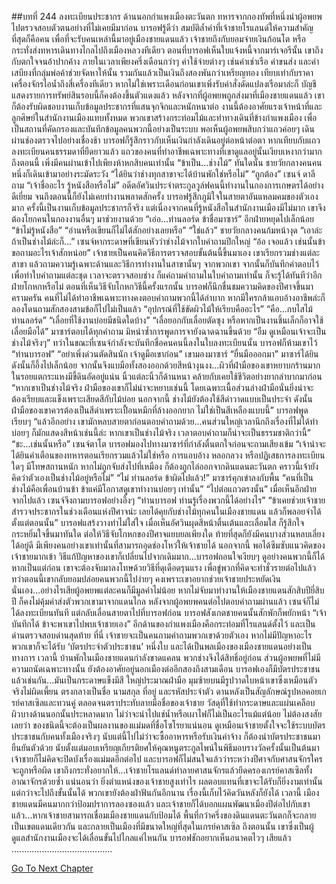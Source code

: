 ##บทที่ 244 ลงทะเบียนประชากร
ด้านนอกกำแพงเมืองตะวันตก ทหารจากกองทัพที่หนึ่งนำผู้อพยพไปตรวจสอบตัวตนอย่างที่ไม่เคยมีมาก่อน
บารอฟรู้ดีว่า สมบัติล้ำค่าที่เจ้าชายโรแลนด์ให้ความสำคัญที่สุดก็คือคน เพื่อที่จะรับคนเหล่านี้มาอยู่เมืองชายแดนแล้ว เจ้าชายถึงกับยอมจ่ายเงินก้อนโต หรือกระทั่งส่งทหารเดินทางไกลไปถึงเมืองหลวงทีเดียว ตอนที่บารอฟเห็นใบแจ้งหนี้จากมาร์เจอรีนั้น เขาถึงกับตกใจจนอ้าปากค้าง
ภายในเวลาเพียงครึ่งเดือนกว่าๆ ค่าใช้จ่ายต่างๆ เช่นค่าเช่าเรือ ค่าขนส่ง และค่าเสบียงที่กลุ่มพ่อค้าช่วยจัดหาให้นั้น รวมกันแล้วเป็นเงินถึงสองพันกว่าเหรียญทอง เทียบเท่ากับราคาเครื่องจักรไอน้ำถึงสี่เครื่องทีเดียว หากไม่ใช่เพราะเดือนก่อนเขาเพิ่งรับค่าสั่งดัดแปลงเรือมาล่ะก็ บัญชีแสดงรายการทรัพย์สินรอบนี้ก็คงต้องขึ้นตัวแดงแล้ว
หลังจากที่ผู้อพยพถูกส่งมาที่เมืองชายแดนแล้ว เขาก็ต้องรับผิดชอบงานเก็บข้อมูลประชากรที่แสนจุกจิกและหนักหนาต่อ งานนี้ต้องอาศัยแรงเจ้าหน้าที่และลูกศิษย์ในสำนักงานเมืองแทบทั้งหมด พวกเขาสร้างกระท่อมไม้และทำทางเดินที่ข้างกำแพงเมือง เพื่อเป็นสถานที่คัดกรองและบันทึกข้อมูลคนพวกนี้อย่างเป็นระบบ พอเห็นผู้อพยพสิบกว่าแถวค่อยๆ เดินผ่านช่องตรวจไปอย่างเชื่องช้า บารอฟก็รู้สึกราวกับเห็นเงินกำลังเดินอยู่ต่อหน้าต่อตา
หากเทียบกับแถวลงทะเบียนคนธรรมดาที่ยืดยาวแล้ว แถวของคนที่ทำอาชีพเฉพาะทางที่เขาดูแลอยู่นั้นเงียบเหงากว่ามาก ถึงตอนนี้ เพิ่งมีคนผ่านเข้าไปเพียงห้าหกสิบคนเท่านั้น
“ข้าเป็น...ช่างไม้” ทันใดนั้น ชายวัยกลางคนคนหนึ่งก็เดินเข้ามาอย่างระมัดระวัง “ได้ยินว่าช่างทุกสาขาจะได้บ้านพักใช่หรือไม่”
“ถูกต้อง” เซนจ์ ดาลีถาม “เจ้าชื่ออะไร รู้หนังสือหรือไม่”
อดีตอัศวินประจำตระกูลวูล์ฟคนนี้ทำงานในกองการเกษตรได้อย่างดีเยี่ยม จนถึงตอนนี้ก็ยังไม่เคยทำงานพลาดสักครั้ง บารอฟรู้สึกภูมิใจในสายตาอันแหลมคมของตัวเองมาก ครั้งนี้เป็นงานเก็บข้อมูลประชากรก็จริง แต่เนื่องจากคนที่รู้หนังสือในสำนักงานเมืองมีไม่มาก เขาจึงต้องโยกคนในกองงานอื่นๆ มาช่วยงานด้วย
“เอ่อ...ท่านลอร์ด ข้าชื่อมาซาร์” อีกฝ่ายหยุดไปเล็กน้อย “ข้าไม่รู้หนังสือ”
“อ่านหรือเขียนก็ไม่ได้สักอย่างเลยหรือ”
“ใช่แล้ว” ชายวัยกลางคนก้มหน้างุด
“เอาล่ะ ถ้าเป็นช่างไม้ล่ะก็...” เซนจ์หากระดาษที่เขียนหัวว่าช่างไม้จากใบคำถามปึกใหญ่ “อ้อ เจอแล้ว เช่นนั้นข้าขอถามอะไรเจ้าสักหน่อย”
เจ้าชายเป็นคนคิดวิธีการตรวจสอบขั้นต้นนี้ขึ้นมาเอง เขาเรียกรวมช่างแต่ละสาขา แล้วถามความรู้เฉพาะด้านและวิธีการทำงานในสาขานั้นๆ จากพวกเขา จากนั้นก็บันทึกคำตอบไว้เพื่อทำใบคำถามแต่ละชุด เวลาจะตรวจสอบช่าง ก็แค่ถามคำถามในใบคำถามเท่านั้น ก็จะรู้ได้ทันทีว่าอีกฝ่ายโกหกหรือไม่ ตอนที่เห็นวิธีจับโกหกวิธีนี้ครั้งแรกนั้น บารอฟก็นึกชื่นชมความคิดของปีศาจขึ้นมาครามครัน คนที่ไม่ได้ทำอาชีพเฉพาะทางคงตอบคำถามพวกนี้ได้ลำบาก หากมีใครกล้าแอบอ้างอาชีพล่ะก็ ลองโดนถามสักสองสามข้อก็ไปไม่เป็นแล้ว
“อุปกรณ์ที่ใช้ขัดผิวไม้ให้เรียบคืออะไร”
“คือ...กบไสไม้ ท่านลอร์ด”
“เลื่อยที่ใช้งานบ่อยมีชนิดใดบ้าง”
“เลื่อยอกกับเลื่อยตัดซุง หรือหากเป็นงานชิ้นเล็กก็อาจใช้เลื่อยมือได้”
มาซาร์ตอบได้ทุกคำถาม มิหนำซ้ำการพูดการจายังฉาดฉานขึ้นด้วย
“อืม ดูเหมือนเจ้าจะเป็นช่างไม้จริงๆ” ทว่าในขณะที่เซนจ์กำลังจะบันทึกชื่อคนคนนี้ลงในใบลงทะเบียนนั้น บารอฟก็ห้ามเขาไว้
“ท่านบารอฟ”
“อย่าเพิ่งด่วนตัดสินนัก เจ้าดูมือเขาก่อน” เขามองมาซาร์ “ยื่นมือออกมา”
มาซาร์ได้ยินดังนั้นก็อึ้งไปเล็กน้อย จากนั้นจึงแบมือทั้งสองออกด้วยสีหน้างุนงง...ผิวที่ฝ่ามือของเขาหยาบกร้านมาก ในรอยแตกระแหงมีขี้ดินอัดอยู่แน่น นิ้วแต่ละนิ้วก็ด้านหนา คล้ายกับเคยใช้ชีวิตอย่างยากลำบากมาก่อน
“หากเขาเป็นช่างไม้จริง ฝ่ามือของเขาก็ไม่น่าจะหยาบเช่นนี้ โดยเฉพาะเนื้อส่วนล่างฝ่ามือนั่นยิ่งน่าจะต้องเรียบและแข็งเพราะเสียดสีกับไม้บ่อย นอกจากนี้ ช่างไม้ยังต้องใช้สีดำวาดแบบเป็นประจำ ดังนั้นฝ่ามือของเขาควรต้องเป็นสีดำเพราะเปื้อนหมึกที่ล้างออกยาก ไม่ใช่เป็นสีเหลืองแบบนี้” บารอฟพูดเรียบๆ “แล้วอีกอย่าง เขามักหลบสายตาก่อนตอบคำถามด้วย...คนส่วนใหญ่เวลานึกถึงเรื่องที่ไม่ได้ทำบ่อยๆ ก็มักแสดงสีหน้าเช่นนี้ล่ะ หากเขาเป็นช่างไม้จริง เวลาตอบคำถามก็น่าจะเป็นธรรมชาติกว่านี้”
“ชะ...เช่นนั้นหรือ” เซนจ์ตาโต
บารอฟมองไปทางมาซาร์ที่กำลังตื่นตกใจก่อนจะถามเสียงเข้ม “เจ้าน่าจะได้ยินคำเตือนของทหารตอนเรียกรวมแล้วไม่ใช่หรือ การแอบอ้าง หลอกลวง หรือปฏิเสธการลงทะเบียนใดๆ มีโทษสถานหนัก หากไม่ถูกจับส่งไปที่เหมือง ก็ต้องถูกไล่ออกจากดินแดนตะวันตก คราวนี้เจ้ายังคิดว่าตัวเองเป็นช่างไม้อยู่หรือไม่”
“ไม่ ท่านลอร์ด ข้าผิดไปแล้ว!” มาซาร์คุกเข่าลงกับพื้น “คนที่เป็นช่างไม้คือเพื่อนบ้านข้า ข้าแค่มีโอกาสดูเขาทำงานบ่อยๆ เท่านั้น”
“ไปต่อแถวตรงนั้น”
เมื่อเห็นอีกฝ่ายจากไปแล้ว เซนจ์จึงถามบารอฟอย่างอึ้งๆ “ท่านบารอฟ ท่านรู้เรื่องพวกนี้ได้อย่างไร”
“ข้าเคยช่วยเจ้าชายสำรวจประชากรในช่วงเดือนแห่งปีศาจน่ะ เลยได้คุยกับช่างไม้ทุกคนในเมืองชายแดน แล้วก็พลอยจำได้ตั้งแต่ตอนนั้น” บารอฟแสร้งวางท่าไม่ใส่ใจ เมื่อเห็นอัศวินผุดสีหน้าตื่นเต้นและเลื่อมใส ก็รู้สึกใจกระหยิ่มใจขึ้นมาทันใด
ต่อให้วิธีจับโกหกของปีศาจแยบยลเพียงใด ท้ายที่สุดก็ยังมีคนบางส่วนหลบเลี่ยงได้อยู่ดี มีเพียงคนอย่างเขาเท่านั้นที่สามารถอุดช่องโหว่ให้เจ้าชายได้
นอกจากนี้ พอได้ซึมซับแนวคิดของเจ้าชายมากเข้า วิธีแก้ปัญหาของเขาก็เปลี่ยนไปจากเดิมมาก...บารอฟถอนใจเงียบๆ ดูอย่างคนพวกนี้ก็ได้ หากเป็นแต่ก่อน เขาจะต้องจับมาลงโทษด้วยวิธีที่ดุเดือดรุนแรง เพื่อขู่พวกที่คิดจะทำชั่วรายต่อไปแล้ว ทว่าตอนนี้เขากลับยอมปล่อยคนพวกนี้ไปง่ายๆ คงเพราะเขาอยากช่วยเจ้าชายประหยัดเงินนั่นเอง...อย่างไรเสียผู้อพยพแต่ละคนก็มีมูลค่าไม่น้อย หากไม่จับมาทำงานให้เมืองชายแดนสักสิบปียี่สิบปี ก็คงไม่คุ้มค่าส่งตัวพวกเขามาจากแดนไกล
หลังจากผู้อพยพคนต่อไปตอบคำถามผ่านแล้ว เซนจ์ก็ไม่ได้ลงทะเบียนทันที แต่กลับเลื่อนสายตาไปที่บารอฟก่อน
บารอฟสังเกตชายคนนั้นสักพักก็พยักหน้า “เจ้าบันทึกได้ ข้าจะพาเขาไปพบเจ้าชายเอง”
อีกด้านของกำแพงเมืองคือกระท่อมที่โรแลนด์ตั้งไว้ และเป็นด่านตรวจสอบด่านสุดท้าย
ที่นี่ เจ้าชายจะเป็นคนถามคำถามพวกเขาด้วยตัวเอง หากไม่มีปัญหาอะไร พวกเขาก็จะได้รับ ‘บัตรประจำตัวประชาชน’ หนึ่งใบ และได้เป็นพลเมืองของเมืองชายแดนอย่างเป็นทางการ เวลานี้ บ้านพักในเมืองชายแดนกำลังขาดแคลน พวกช่างจึงได้สิทธิ์อยู่ก่อน ส่วนผู้อพยพที่ไม่มีความถนัดเฉพาะทางนั้น ยังต้องอาศัยอยู่นอกเมืองต่ออีกสองถึงสามเดือน
บารอฟเองก็มีบัตรประชาชนแล้วเช่นกัน...มันเป็นกระดาษแข็งมีสี ใหญ่ประมาณฝ่ามือ มุมซ้ายบนมีรูปวาดใบหน้าเขาซึ่งเหมือนตัวจริงไม่ผิดเพี้ยน ตรงกลางเป็นชื่อ นามสกุล ที่อยู่ และรหัสประจำตัว ดานหลังเป็นสัญลักษณ์รูปหอคอยเกรย์คาสเซิลและทวนคู่ ตลอดจนตราประทับลายมือชื่อของเจ้าชาย วัสดุที่ใช้ทำกระดาษและแผ่นเคลือบผิวบางด้านนอกนั้นประหลาดมาก ไม่ว่าจะนำไปแช่น้ำหรือเผาไฟก็ไม่เป็นอะไรแม้แต่น้อย
ไม่ต้องสงสัยเลยว่า ของชนิดนี้จะต้องเป็นผลงานของแม่มดที่ชื่อโซโรยาแน่นอน ดูเหมือนเจ้าชายตั้งใจจะใช้ระบบบัตรประชาชนกับคนทั้งเมืองจริงๆ นับแต่นี้ไปไม่ว่าจะซื้ออาหารหรือรับเงินค่าจ้าง ก็ต้องนำบัตรประชาชนมายืนยันตัวด้วย
นับตั้งแต่มอบเหรียญเกียรติยศให้คุณหนูตระกูลไพน์ในพิธีมอบรางวัลครั้งนั้นเป็นต้นมา เจ้าชายก็ไม่คิดจะปิดบังเรื่องแม่มดอีกต่อไป และบารอฟก็ไม่สนใจแล้วว่าระหว่างปีศาจกับศาสนจักรใครจะถูกหรือผิด เขาถึงกระทั่งอยากให้...เจ้าชายโรแลนด์ทำลายศาสนจักรแล้วยึดครองเกรย์คาสเซิลทั้งอาณาจักรด้วยซ้ำ
แน่นอนว่า ยิ่งตำแหน่งของเจ้าชายสูงเท่าไร ผลตอบแทนที่เขาจะได้รับก็ยิ่งงามเท่านั้น
แต่กว่าจะไปถึงขั้นนั้นได้ พวกเขายังต้องฝ่าฟันกันอีกนาน เรื่องนี้เก็บไว้คิดวันหลังก็ยังได้ เวลานี้ เมืองชายแดนมีคนมากกว่าป้อมปราการลองซองแล้ว และเจ้าชายก็ได้บอกแผนพัฒนาเมืองปีต่อไปกับเขาแล้ว...หากเจ้าชายสามารถเชื่อมเมืองชายแดนกับป้อมได้ พื้นที่กว่าครึ่งของดินแดนตะวันตกก็จะกลายเป็นเขตแดนเดียวกัน และกลายเป็นเมืองที่มีขนาดใหญ่ที่สุดในเกรย์คาสเซิล ถึงตอนนั้น เขาซึ่งเป็นผู้ดูแลสำนักงานเมืองจะได้เลื่อนขั้นไปไกลแค่ไหนกัน
บารอฟชักอยากเห็นอนาคตไวๆ เสียแล้ว
........................................


[Go To Next Chapter]( ./157.md)